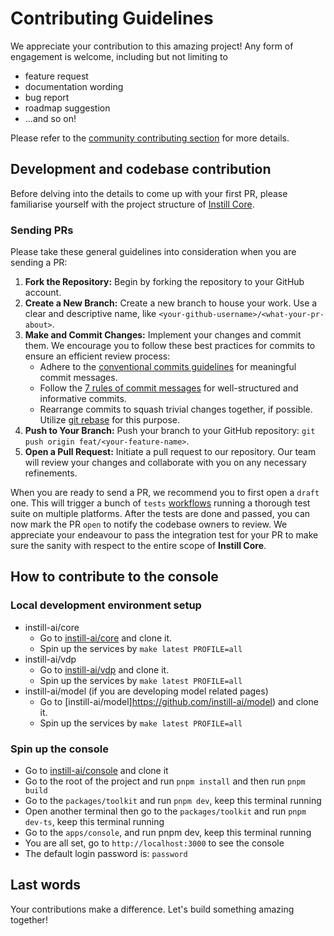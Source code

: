 # Contributing Guidelines

We appreciate your contribution to this amazing project! Any form of engagement is welcome, including but not limiting to

- feature request
- documentation wording
- bug report
- roadmap suggestion
- ...and so on!

Please refer to the [community contributing section](https://github.com/instill-ai/community#contributing) for more details.

## Development and codebase contribution

Before delving into the details to come up with your first PR, please familiarise yourself with the project structure of [Instill Core](https://github.com/instill-ai/community#instill-core).

### Sending PRs

Please take these general guidelines into consideration when you are sending a PR:

1. **Fork the Repository:** Begin by forking the repository to your GitHub account.
2. **Create a New Branch:** Create a new branch to house your work. Use a clear and descriptive name, like `<your-github-username>/<what-your-pr-about>`.
3. **Make and Commit Changes:** Implement your changes and commit them. We encourage you to follow these best practices for commits to ensure an efficient review process:
   - Adhere to the [conventional commits guidelines](https://www.conventionalcommits.org/) for meaningful commit messages.
   - Follow the [7 rules of commit messages](https://chris.beams.io/posts/git-commit/) for well-structured and informative commits.
   - Rearrange commits to squash trivial changes together, if possible. Utilize [git rebase](http://gitready.com/advanced/2009/03/20/reorder-commits-with-rebase.html) for this purpose.
4. **Push to Your Branch:** Push your branch to your GitHub repository: `git push origin feat/<your-feature-name>`.
5. **Open a Pull Request:** Initiate a pull request to our repository. Our team will review your changes and collaborate with you on any necessary refinements.

When you are ready to send a PR, we recommend you to first open a `draft` one. This will trigger a bunch of `tests` [workflows](https://github.com/instill-ai/connector-ai/tree/main/.github/workflows) running a thorough test suite on multiple platforms. After the tests are done and passed, you can now mark the PR `open` to notify the codebase owners to review. We appreciate your endeavour to pass the integration test for your PR to make sure the sanity with respect to the entire scope of **Instill Core**.

## How to contribute to the console

### Local development environment setup

- instill-ai/core
  - Go to [instill-ai/core](https://github.com/instill-ai/core) and clone it.
  - Spin up the services by `make latest PROFILE=all`
- instill-ai/vdp
  - Go to [instill-ai/vdp](https://github.com/instill-ai/vdp) and clone it.
  - Spin up the services by `make latest PROFILE=all`
- instill-ai/model (if you are developing model related pages)
  - Go to [instill-ai/model]https://github.com/instill-ai/model) and clone it.
  - Spin up the services by `make latest PROFILE=all`

### Spin up the console

- Go to [instill-ai/console](https://github.com/instill-ai/console) and clone it
- Go to the root of the project and run `pnpm install` and then run `pnpm build`
- Go to the `packages/toolkit` and run `pnpm dev`, keep this terminal running
- Open another terminal then go to the `packages/toolkit` and run `pnpm dev-ts`, keep this terminal running
- Go to the `apps/console`, and run pnpm dev, keep this terminal running
- You are all set, go to `http://localhost:3000` to see the console
- The default login password is: `password`

## Last words

Your contributions make a difference. Let's build something amazing together!
